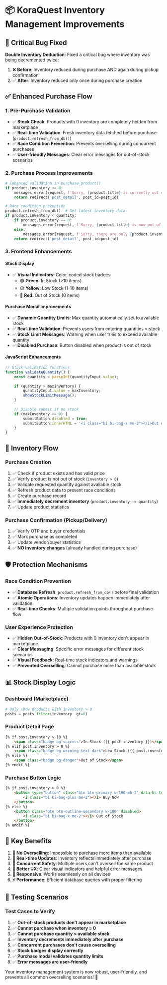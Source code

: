 # 📦 KoraQuest Inventory Management Improvements

## 🐛 **Critical Bug Fixed**
**Double Inventory Deduction**: Fixed a critical bug where inventory was being decremented twice:
1. ❌ **Before**: Inventory reduced during purchase AND again during pickup confirmation
2. ✅ **After**: Inventory reduced only once during purchase creation

## ✅ **Enhanced Purchase Flow**

### **1. Pre-Purchase Validation**
- ✅ **Stock Check**: Products with 0 inventory are completely hidden from marketplace
- ✅ **Real-time Validation**: Fresh inventory data fetched before purchase (`product.refresh_from_db()`)
- ✅ **Race Condition Prevention**: Prevents overselling during concurrent purchases
- ✅ **User-friendly Messages**: Clear error messages for out-of-stock scenarios

### **2. Purchase Process Improvements**
```python
# Enhanced validation in purchase_product()
if product.inventory <= 0:
    messages.error(request, f'Sorry, {product.title} is currently out of stock.')
    return redirect('post_detail', post_id=post_id)

# Race condition prevention
product.refresh_from_db()  # Get latest inventory data
if product.inventory < quantity:
    if product.inventory == 0:
        messages.error(request, f'Sorry, {product.title} is now out of stock.')
    else:
        messages.error(request, f'Sorry, there are only {product.inventory} items available.')
    return redirect('post_detail', post_id=post_id)
```

### **3. Frontend Enhancements**

#### **Stock Display**
- ✅ **Visual Indicators**: Color-coded stock badges
  - 🟢 **Green**: In Stock (>10 items)
  - 🟡 **Yellow**: Low Stock (1-10 items)
  - 🔴 **Red**: Out of Stock (0 items)

#### **Purchase Modal Improvements**
- ✅ **Dynamic Quantity Limits**: Max quantity automatically set to available stock
- ✅ **Real-time Validation**: Prevents users from entering quantities > stock
- ✅ **Stock Limit Messages**: Warning when user tries to exceed available quantity
- ✅ **Disabled Purchase**: Button disabled when product is out of stock

#### **JavaScript Enhancements**
```javascript
// Stock validation functions
function validateQuantity() {
    const quantity = parseInt(quantityInput.value);
    
    if (quantity > maxInventory) {
        quantityInput.value = maxInventory;
        showStockLimitMessage();
    }
    
    // Disable submit if no stock
    if (maxInventory <= 0) {
        submitButton.disabled = true;
        submitButton.innerHTML = '<i class="bi bi-bag-x me-2"></i>Out of Stock';
    }
}
```

## 🔄 **Inventory Flow**

### **Purchase Creation**
1. ✅ Check if product exists and has valid price
2. ✅ Verify product is not out of stock (`inventory > 0`)
3. ✅ Validate requested quantity against available stock
4. ✅ Refresh product data to prevent race conditions
5. ✅ Create purchase record
6. ✅ **Immediately decrement inventory** (`product.inventory -= quantity`)
7. ✅ Update product statistics

### **Purchase Confirmation (Pickup/Delivery)**
1. ✅ Verify OTP and buyer credentials
2. ✅ Mark purchase as completed
3. ✅ Update vendor/buyer statistics
4. ✅ **NO inventory changes** (already handled during purchase)

## 🛡️ **Protection Mechanisms**

### **Race Condition Prevention**
- ✅ **Database Refresh**: `product.refresh_from_db()` before final validation
- ✅ **Atomic Operations**: Inventory updates happen immediately after validation
- ✅ **Real-time Checks**: Multiple validation points throughout purchase flow

### **User Experience Protection**
- ✅ **Hidden Out-of-Stock**: Products with 0 inventory don't appear in marketplace
- ✅ **Clear Messaging**: Specific error messages for different stock scenarios
- ✅ **Visual Feedback**: Real-time stock indicators and warnings
- ✅ **Prevented Overselling**: Cannot purchase more than available stock

## 📊 **Stock Display Logic**

### **Dashboard (Marketplace)**
```python
# Only show products with inventory > 0
posts = posts.filter(inventory__gt=0)
```

### **Product Detail Page**
```html
{% if post.inventory > 10 %}
    <span class="badge bg-success">In Stock ({{ post.inventory }})</span>
{% elif post.inventory > 0 %}
    <span class="badge bg-warning text-dark">Low Stock ({{ post.inventory }} left)</span>
{% else %}
    <span class="badge bg-danger">Out of Stock</span>
{% endif %}
```

### **Purchase Button Logic**
```html
{% if post.inventory > 0 %}
    <button type="button" class="btn btn-primary w-100 mb-3" data-bs-toggle="modal" data-bs-target="#paymentModal">
        <i class="bi bi-bag-plus me-2"></i> Buy Now
    </button>
{% else %}
    <button class="btn btn-outline-secondary w-100" disabled>
        <i class="bi bi-bag-x me-2"></i> Out of Stock
    </button>
{% endif %}
```

## 🎯 **Key Benefits**

1. **🚫 No Overselling**: Impossible to purchase more items than available
2. **🔄 Real-time Updates**: Inventory reflects immediately after purchase
3. **👥 Concurrent Safety**: Multiple users can't oversell the same product
4. **🎨 Better UX**: Clear visual indicators and helpful error messages
5. **📱 Responsive**: Works seamlessly on all devices
6. **⚡ Performance**: Efficient database queries with proper filtering

## 🧪 **Testing Scenarios**

### **Test Cases to Verify**
1. ✅ **Out-of-stock products don't appear in marketplace**
2. ✅ **Cannot purchase when inventory = 0**
3. ✅ **Cannot purchase quantity > available stock**
4. ✅ **Inventory decrements immediately after purchase**
5. ✅ **Concurrent purchases don't cause overselling**
6. ✅ **Stock badges display correctly**
7. ✅ **Purchase modal validates quantity limits**
8. ✅ **Error messages are user-friendly**

Your inventory management system is now robust, user-friendly, and prevents all common overselling scenarios! 🎉 
